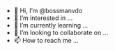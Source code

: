 - 👋 Hi, I’m @bossmanvdo
- 👀 I’m interested in ...
- 🌱 I’m currently learning ...
- 💞️ I’m looking to collaborate on ...
- 📫 How to reach me ...

<!---
bossmanvdo/bossmanvdo is a ✨ special ✨ repository because its `README.md` (this file) appears on your GitHub profile.
You can click the Preview link to take a look at your changes.
--->
